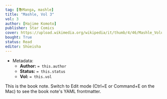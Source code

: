 ```yaml
---
tag: [📚Manga, mashle]
title: "Mashle, Vol 3"
vol: 3
author: [Hajime Komoto]
publisher: Star Comics
cover: https://upload.wikimedia.org/wikipedia/it/thumb/4/46/Mashle_Volume_1.jpg/394px-Mashle_Volume_1.jpg
bought: True
status: Read
editor: Shūeisha
---
```



- Metadata:
	- **Author:** `= this.author`
	- **Status:** `= this.status`
	- **Vol:** `= this.vol`

This is the book note. Switch to Edit mode (Ctrl+E or Command+E on the Mac) to see the book note's YAML frontmatter.